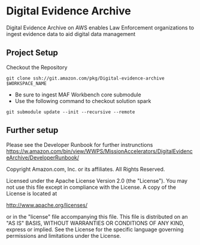 # Digital Evidence Archive

Digital Evidence Archive on AWS enables Law Enforcement organizations to ingest evidence data to aid digital data management

## Project Setup

Checkout the Repository

```
git clone ssh://git.amazon.com/pkg/Digital-evidence-archive $WORKSPACE_NAME
```

- Be sure to ingest MAF Workbench core submodule
- Use the following command to checkout solution spark

```
git submodule update --init --recursive --remote
```

## Further setup

Please see the Developer Runbook for further instrunctions
https://w.amazon.com/bin/view/WWPS/MissionAccelerators/DigitalEvidenceArchive/DeveloperRunbook/

Copyright Amazon.com, Inc. or its affiliates. All Rights Reserved.

Licensed under the Apache License Version 2.0 (the "License"). You may not use this file except in compliance with the License. A copy of the License is located at

http://www.apache.org/licenses/

or in the "license" file accompanying this file. This file is distributed on an "AS IS" BASIS, WITHOUT WARRANTIES OR CONDITIONS OF ANY KIND, express or implied. See the License for the specific language governing permissions and limitations under the License.

